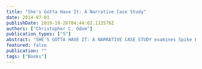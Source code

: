 ```yaml
---
title: "She's Gotta Have It: A Narrative Case Study"
date: 2014-07-01
publishDate: 2019-10-26T04:44:02.113578Z
authors: ["Christopher C. Odom"]
publication_types: ["5"]
abstract: "SHE'S GOTTA HAVE IT: A NARRATIVE CASE STUDY examines Spike Lee's 1986 breakout film. Within the arena of Narrative Studies Criticism, the case study examines the primary character introductions and a determination of the narrative's fabula and syuzhet."
featured: false
publication: ""
tags: ["Books"]
---
```


